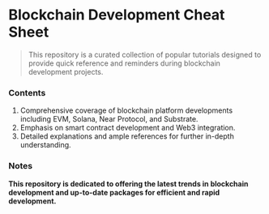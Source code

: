 # Blockchain Development Cheat Sheet

> This repository is a curated collection of popular tutorials designed to provide quick reference and reminders during blockchain development projects.

### Contents
1. Comprehensive coverage of blockchain platform developments including EVM, Solana, Near Protocol, and Substrate.
2. Emphasis on smart contract development and Web3 integration.
3. Detailed explanations and ample references for further in-depth understanding.

### Notes
**This repository is dedicated to offering the latest trends in blockchain development and up-to-date packages for efficient and rapid development.**
